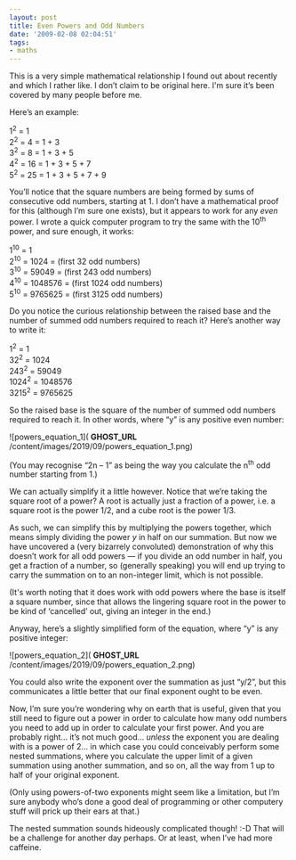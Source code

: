 ```yaml
---
layout: post
title: Even Powers and Odd Numbers
date: '2009-02-08 02:04:51'
tags:
- maths
---
```


This is a very simple mathematical relationship I found out about recently and which I rather like. I don’t claim to be original here. I'm sure it’s been covered by many people before me.

Here’s an example:

1<sup>2</sup> = 1  
2<sup>2</sup> = 4 = 1 + 3  
3<sup>2</sup> = 8 = 1 + 3 + 5  
4<sup>2</sup> = 16 = 1 + 3 + 5 + 7  
5<sup>2</sup> = 25 = 1 + 3 + 5 + 7 + 9

You’ll notice that the square numbers are being formed by sums of consecutive odd numbers, starting at 1. I don’t have a mathematical proof for this (although I’m sure one exists), but it appears to work for any _even_ power. I wrote a quick computer program to try the same with the 10<sup>th</sup> power, and sure enough, it works:

1<sup>10</sup> = 1  
2<sup>10</sup> = 1024 = (first 32 odd numbers)  
3<sup>10</sup> = 59049 = (first 243 odd numbers)  
4<sup>10</sup> = 1048576 = (first 1024 odd numbers)  
5<sup>10</sup> = 9765625 = (first 3125 odd numbers)

Do you notice the curious relationship between the raised base and the number of summed odd numbers required to reach it? Here’s another way to write it:

1<sup>2</sup> = 1  
32<sup>2</sup> = 1024  
243<sup>2</sup> = 59049  
1024<sup>2</sup> = 1048576  
3215<sup>2</sup> = 9765625

So the raised base is the square of the number of summed odd numbers required to reach it. In other words, where “y” is any positive even number:

![powers_equation_1]( __GHOST_URL__ /content/images/2019/09/powers_equation_1.png)

(You may recognise “2n – 1” as being the way you calculate the n<sup>th</sup> odd number starting from 1.)

We can actually simplify it a little however. Notice that we’re taking the square root of a power? A root is actually just a fraction of a power, i.e. a square root is the power 1/2, and a cube root is the power 1/3.

As such, we can simplify this by multiplying the powers together, which means simply dividing the power _y_ in half on our summation. But now we have uncovered a (very bizarrely convoluted) demonstration of why this doesn’t work for all odd powers — if you divide an odd number in half, you get a fraction of a number, so (generally speaking) you will end up trying to carry the summation on to an non-integer limit, which is not possible.

(It's worth noting that it does work with odd powers where the base is itself a square number, since that allows the lingering square root in the power to be kind of ‘cancelled’ out, giving an integer in the end.)

Anyway, here’s a slightly simplified form of the equation, where “y” is any positive integer:

![powers_equation_2]( __GHOST_URL__ /content/images/2019/09/powers_equation_2.png)

You could also write the exponent over the summation as just “y/2”, but this communicates a little better that our final exponent ought to be even.

Now, I’m sure you’re wondering why on earth that is useful, given that you still need to figure out a power in order to calculate how many odd numbers you need to add up in order to calculate your first power. And you are probably right… it’s not much good… _unless_ the exponent you are dealing with is a power of 2… in which case you could conceivably perform some nested summations, where you calculate the upper limit of a given summation using another summation, and so on, all the way from 1 up to half of your original exponent.

(Only using powers-of-two exponents might seem like a limitation, but I’m sure anybody who’s done a good deal of programming or other computery stuff will prick up their ears at that.)

The nested summation sounds hideously complicated though! :-D That will be a challenge for another day perhaps. Or at least, when I’ve had more caffeine.

<!--kg-card-end: markdown-->